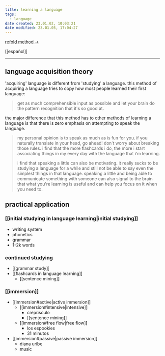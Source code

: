 ```yaml
---
title: learning a language
tags:
  - language
date created: 23.01.02, 10:03:21
date modified: 23.01.05, 17:04:27
---
```


[refold method ->](https://refold.la/roadmap)

[[español]]

---

## language acquisition theory

'acquiring' language is different from 'studying' a language. this method of acquiring a language tries to copy how most people learned their first language:

> get as much comprehensible input as possible and let your brain do the pattern recognition that it's so good at.

the major difference that this method has to other methods of learning a language is that there is zero emphasis on attempting to speak the language.

> my personal opinion is to speak as much as is fun for you. if you naturally translate in your head, go ahead! don't worry about breaking those rules. i find that the more flashcards i do, the more i start associating things in my every day with the language that i'm learning.
>
> i find that speaking a little can also be motivating. it really sucks to be studying a language for a while and still not be able to say even the simplest things in that language. speaking a little and being able to communicate something with someone can also signal to the brain that what you're learning is useful and can help you focus on it when you need to.

## practical application

### [[initial studying in language learning|initial studying]]

- writing system
- phonetics
- grammar
- 1-2k words

### continued studying

- [[grammar study]]
- [[flashcards in language learning]]
	- [[sentence mining]]

### [[immersion]]

- [[immersion#active|active immersion]]
	- [[immersion#intensive|intensive]]
		- crepúsculo
		- [[sentence mining]]
	- [[immersion#free flow|free flow]]
		- los espookies
		- 31 minutos
- [[immersion#passive|passive immersion]]
	- diana uribe
	- music
